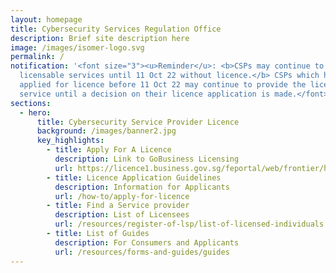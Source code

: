 ```yaml
---
layout: homepage
title: Cybersecurity Services Regulation Office
description: Brief site description here
image: /images/isomer-logo.svg
permalink: /
notification: '<font size="3"><u>Reminder</u>: <b>CSPs may continue to provide
  licensable services until 11 Oct 22 without licence.</b> CSPs which have
  applied for licence before 11 Oct 22 may continue to provide the licensable
  service until a decision on their licence application is made.</font>'
sections:
  - hero:
      title: Cybersecurity Service Provider Licence
      background: /images/banner2.jpg
      key_highlights:
        - title: Apply For A Licence
          description: Link to GoBusiness Licensing
          url: https://licence1.business.gov.sg/feportal/web/frontier/home
        - title: Licence Application Guidelines
          description: Information for Applicants
          url: /how-to/apply-for-licence
        - title: Find a Service provider
          description: List of Licensees
          url: /resources/register-of-lsp/list-of-licensed-individuals
        - title: List of Guides
          description: For Consumers and Applicants
          url: /resources/forms-and-guides/guides
---
```

